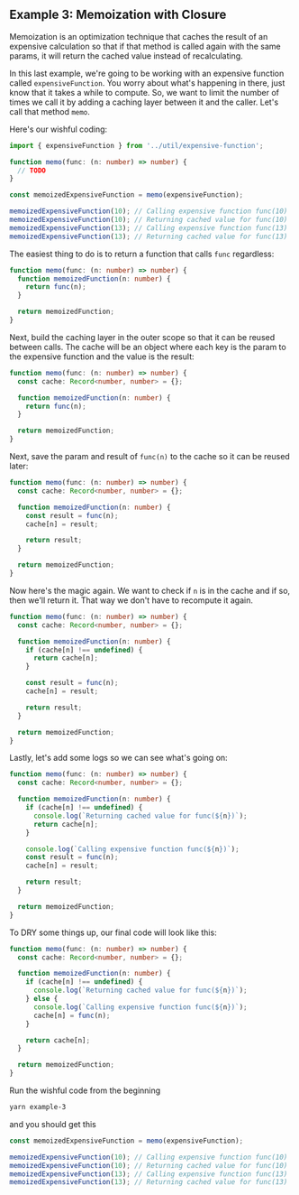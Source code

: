 ## Example 3: Memoization with Closure

Memoization is an optimization technique that caches the result of an expensive calculation so that if that method is called again with the same params, it will return the cached value instead of recalculating.

In this last example, we're going to be working with an expensive function called `expensiveFunction`. You worry about what's happening in there, just know that it takes a while to compute. So, we want to limit the number of times we call it by adding a caching layer between it and the caller. Let's call that method `memo`.

Here's our wishful coding:

```ts
import { expensiveFunction } from '../util/expensive-function';

function memo(func: (n: number) => number) {
  // TODO
}

const memoizedExpensiveFunction = memo(expensiveFunction);

memoizedExpensiveFunction(10); // Calling expensive function func(10)
memoizedExpensiveFunction(10); // Returning cached value for func(10)
memoizedExpensiveFunction(13); // Calling expensive function func(13)
memoizedExpensiveFunction(13); // Returning cached value for func(13)
```

The easiest thing to do is to return a function that calls `func` regardless:

```ts
function memo(func: (n: number) => number) {
  function memoizedFunction(n: number) {
    return func(n);
  }

  return memoizedFunction;
}
```

Next, build the caching layer in the outer scope so that it can be reused between calls. The cache will be an object where each key is the param to the expensive function and the value is the result:

```ts
function memo(func: (n: number) => number) {
  const cache: Record<number, number> = {};

  function memoizedFunction(n: number) {
    return func(n);
  }

  return memoizedFunction;
}
```

Next, save the param and result of `func(n)` to the cache so it can be reused later:

```ts
function memo(func: (n: number) => number) {
  const cache: Record<number, number> = {};

  function memoizedFunction(n: number) {
    const result = func(n);
    cache[n] = result;

    return result;
  }

  return memoizedFunction;
}
```

Now here's the magic again. We want to check if `n` is in the cache and if so, then we'll return it. That way we don't have to recompute it again.

```ts
function memo(func: (n: number) => number) {
  const cache: Record<number, number> = {};

  function memoizedFunction(n: number) {
    if (cache[n] !== undefined) {
      return cache[n];
    }

    const result = func(n);
    cache[n] = result;

    return result;
  }

  return memoizedFunction;
}
```

Lastly, let's add some logs so we can see what's going on:

```ts
function memo(func: (n: number) => number) {
  const cache: Record<number, number> = {};

  function memoizedFunction(n: number) {
    if (cache[n] !== undefined) {
      console.log(`Returning cached value for func(${n})`);
      return cache[n];
    }

    console.log(`Calling expensive function func(${n})`);
    const result = func(n);
    cache[n] = result;

    return result;
  }

  return memoizedFunction;
}
```

To DRY some things up, our final code will look like this:

```ts
function memo(func: (n: number) => number) {
  const cache: Record<number, number> = {};

  function memoizedFunction(n: number) {
    if (cache[n] !== undefined) {
      console.log(`Returning cached value for func(${n})`);
    } else {
      console.log(`Calling expensive function func(${n})`);
      cache[n] = func(n);
    }

    return cache[n];
  }

  return memoizedFunction;
}
```

Run the wishful code from the beginning

```bash
yarn example-3
```

and you should get this

```ts
const memoizedExpensiveFunction = memo(expensiveFunction);

memoizedExpensiveFunction(10); // Calling expensive function func(10)
memoizedExpensiveFunction(10); // Returning cached value for func(10)
memoizedExpensiveFunction(13); // Calling expensive function func(13)
memoizedExpensiveFunction(13); // Returning cached value for func(13)
```